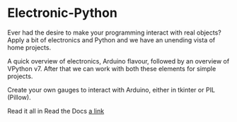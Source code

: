 # Electronic-Python

Ever had the desire to make your programming interact with real objects? Apply a bit of electronics and Python and we have an unending 
vista of home projects.

A quick overview of electronics, Arduino flavour, followed by an overview of VPython v7. After that we can work with both these elements
for simple projects.

Create your own gauges to interact with Arduino, either in tkinter or PIL (Pillow).

Read it all in Read the Docs [a link](https://electronic-python.readthedocs.io/en/latest/)
